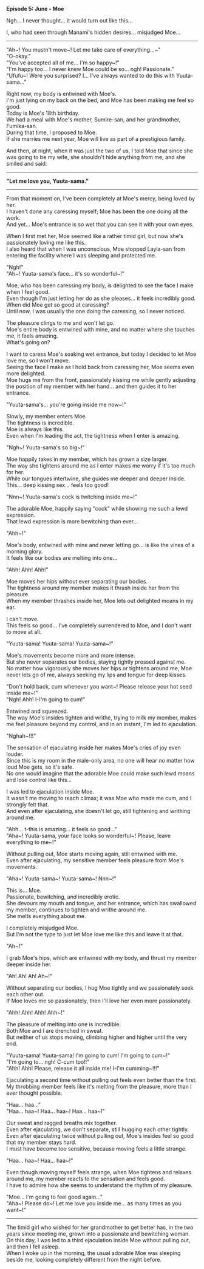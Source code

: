 **Episode 5: June - Moe**

Ngh... I never thought... it would turn out like this...  

I, who had seen through Manami's hidden desires... misjudged Moe...  

---

"Ah~! You mustn't move~! Let me take care of everything...~"  
"O-okay."  
"You've accepted all of me... I'm so happy~!"  
"I'm happy too... I never knew Moe could be so... ngh! Passionate."  
"Ufufu~! Were you surprised? I... I've always wanted to do this with Yuuta-sama..."  

Right now, my body is entwined with Moe's.  
I'm just lying on my back on the bed, and Moe has been making me feel so good.  
Today is Moe's 18th birthday.  
We had a meal with Moe's mother, Sumire-san, and her grandmother, Fumika-san.  
During that time, I proposed to Moe.  
If she marries me next year, Moe will live as part of a prestigious family.  

And then, at night, when it was just the two of us, I told Moe that since she was going to be my wife, she shouldn't hide anything from me, and she smiled and said:  

---

**"Let me love you, Yuuta-sama."**  

---

From that moment on, I've been completely at Moe's mercy, being loved by her.  
I haven't done any caressing myself; Moe has been the one doing all the work.  
And yet... Moe's entrance is so wet that you can see it with your own eyes.  

When I first met her, Moe seemed like a rather timid girl, but now she's passionately loving me like this.  
I also heard that when I was unconscious, Moe stopped Layla-san from entering the facility where I was sleeping and protected me.  

"Ngh!"  
"Ah~! Yuuta-sama's face... it's so wonderful~!"  

Moe, who has been caressing my body, is delighted to see the face I make when I feel good.  
Even though I'm just letting her do as she pleases... it feels incredibly good.  
When did Moe get so good at caressing?  
Until now, I was usually the one doing the caressing, so I never noticed.  

The pleasure clings to me and won't let go.  
Moe's entire body is entwined with mine, and no matter where she touches me, it feels amazing.  
What's going on?  

I want to caress Moe's soaking wet entrance, but today I decided to let Moe love me, so I won't move.  
Seeing the face I make as I hold back from caressing her, Moe seems even more delighted.  
Moe hugs me from the front, passionately kissing me while gently adjusting the position of my member with her hand... and then guides it to her entrance.  

"Yuuta-sama's... you're going inside me now~!"  

Slowly, my member enters Moe.  
The tightness is incredible.  
Moe is always like this.  
Even when I'm leading the act, the tightness when I enter is amazing.  

"Ngh~! Yuuta-sama's so big~!"  

Moe happily takes in my member, which has grown a size larger.  
The way she tightens around me as I enter makes me worry if it's too much for her.  
While our tongues intertwine, she guides me deeper and deeper inside.  
This... deep kissing sex... feels too good!  

"Nnn~! Yuuta-sama's cock is twitching inside me~!"  

The adorable Moe, happily saying "cock" while showing me such a lewd expression.  
That lewd expression is more bewitching than ever...  

"Ahh~!"  

Moe's body, entwined with mine and never letting go... is like the vines of a morning glory.  
It feels like our bodies are melting into one...  

"Ahh! Ahh! Ahh!"  

Moe moves her hips without ever separating our bodies.  
The tightness around my member makes it thrash inside her from the pleasure.  
When my member thrashes inside her, Moe lets out delighted moans in my ear.  

I can't move.  
This feels so good... I've completely surrendered to Moe, and I don't want to move at all.  

"Yuuta-sama! Yuuta-sama! Yuuta-sama~!"  

Moe's movements become more and more intense.  
But she never separates our bodies, staying tightly pressed against me.  
No matter how vigorously she moves her hips or tightens around me, Moe never lets go of me, always seeking my lips and tongue for deep kisses.  

"Don't hold back, cum whenever you want~! Please release your hot seed inside me~!"  
"Ngh! Ahh! I-I'm going to cum!"  

Entwined and squeezed.  
The way Moe's insides tighten and writhe, trying to milk my member, makes me feel pleasure beyond my control, and in an instant, I'm led to ejaculation.  

"Nghah~!!!"  

The sensation of ejaculating inside her makes Moe's cries of joy even louder.  
Since this is my room in the male-only area, no one will hear no matter how loud Moe gets, so it's safe.  
No one would imagine that the adorable Moe could make such lewd moans and lose control like this...  

I was led to ejaculation inside Moe.  
It wasn't me moving to reach climax; it was Moe who made me cum, and I strongly felt that.  
And even after ejaculating, she doesn't let go, still tightening and writhing around me.  

"Ahh... t-this is amazing... it feels so good..."  
"Aha~! Yuuta-sama, your face looks so wonderful~! Please, leave everything to me~!"  

Without pulling out, Moe starts moving again, still entwined with me.  
Even after ejaculating, my sensitive member feels pleasure from Moe's movements.  

"Aha~! Yuuta-sama~! Yuuta-sama~! Nnn~!"  

This is... Moe.  
Passionate, bewitching, and incredibly erotic.  
She devours my mouth and tongue, and her entrance, which has swallowed my member, continues to tighten and writhe around me.  
She melts everything about me.  

I completely misjudged Moe.  
But I'm not the type to just let Moe love me like this and leave it at that.  

"Ah~!"  

I grab Moe's hips, which are entwined with my body, and thrust my member deeper inside her.  

"Ah! Ah! Ah! Ah~!"  

Without separating our bodies, I hug Moe tightly and we passionately seek each other out.  
If Moe loves me so passionately, then I'll love her even more passionately.  

"Ahh! Ahh! Ahh! Ahh~!"  

The pleasure of melting into one is incredible.  
Both Moe and I are drenched in sweat.  
But neither of us stops moving, climbing higher and higher until the very end.  

"Yuuta-sama! Yuuta-sama! I'm going to cum! I'm going to cum~!"  
"I'm going to... ngh! C-cum too!!"  
"Ahh! Ahh! Please, release it all inside me! I-I'm cumming~!!!"  

Ejaculating a second time without pulling out feels even better than the first.  
My throbbing member feels like it's melting from the pleasure, more than I ever thought possible.  

"Haa... haa..."  
"Haa... haa~! Haa... haa~! Haa... haa~!"  

Our sweat and ragged breaths mix together.  
Even after ejaculating, we don't separate, still hugging each other tightly.  
Even after ejaculating twice without pulling out, Moe's insides feel so good that my member stays hard.  
I must have become too sensitive, because moving feels a little strange.  

"Haa... haa~! Haa... haa~!"  

Even though moving myself feels strange, when Moe tightens and relaxes around me, my member reacts to the sensation and feels good.  
I have to admire how she seems to understand the rhythm of my pleasure.  

"Moe... I'm going to feel good again..."  
"Aha~! Please do~! Let me love you inside me... as many times as you want~!"  

---

The timid girl who wished for her grandmother to get better has, in the two years since meeting me, grown into a passionate and bewitching woman.  
On this day, I was led to a third ejaculation inside Moe without pulling out, and then I fell asleep.  
When I woke up in the morning, the usual adorable Moe was sleeping beside me, looking completely different from the night before.